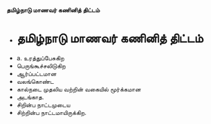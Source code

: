 **தமிழ்நாடு மாணவர் கணினித் திட்டம்**
- # தமிழ்நாடு மாணவர் கணினித் திட்டம்
- a. உரத்துப்பேசுகிற
- பெருங்கூச்சலிடுகிற
- ஆர்ப்பட்டமான
- வலங்கொண்ட
- கால்நடை முதலிய வற்றின் வகையில் மூர்க்கமான
- அடங்காத.
- சிறின்ப நாட்டமுடைய
- சிற்றின்ப நாட்டமாயிருக்கிற.

